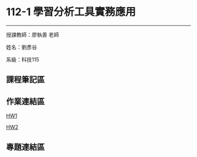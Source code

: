 # 112-1 學習分析工具實務應用

---

授課教師：廖執善 老師

姓名：劉彥谷

系級：科技115


## 課程筆記區
## 作業連結區
[HW1](https://github.com/knyliu/LATIA112-1/blob/main/LATIA_HW1/LATIA_HW1.ipynb)

[HW2](https://github.com/knyliu/LATIA112-1/blob/main/LATIA_HW2)
## 專題連結區
